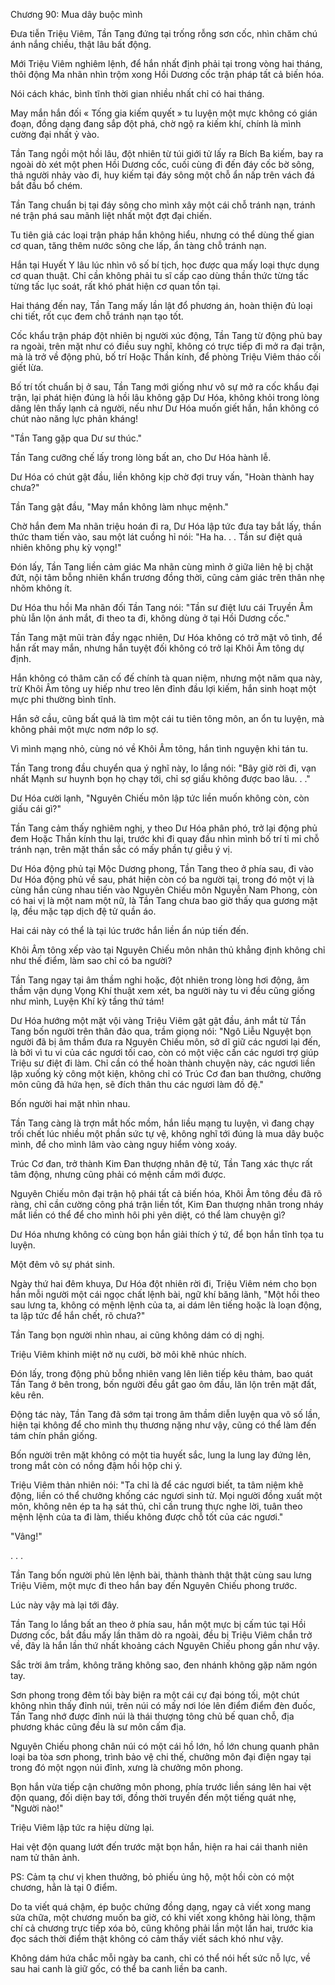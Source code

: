 




Chương 90: Mua dây buộc mình


Đưa tiễn Triệu Viêm, Tần Tang đứng tại trống rỗng sơn cốc, nhìn chăm chú ánh nắng chiều, thật lâu bất động.

Mới Triệu Viêm nghiêm lệnh, để hắn nhất định phải tại trong vòng hai tháng, thôi động Ma nhãn nhìn trộm xong Hồi Dương cốc trận pháp tất cả biến hóa.

Nói cách khác, bình tĩnh thời gian nhiều nhất chỉ có hai tháng.

May mắn hắn đối « Tống gia kiếm quyết » tu luyện một mực không có gián đoạn, đồng dạng đang sắp đột phá, chờ ngộ ra kiếm khí, chính là mình cường đại nhất ỷ vào.

Tần Tang ngồi một hồi lâu, đột nhiên từ túi giới tử lấy ra Bích Ba kiếm, bay ra ngoài dò xét một phen Hồi Dương cốc, cuối cùng đi đến đáy cốc bờ sông, thả người nhảy vào đi, huy kiếm tại đáy sông một chỗ ẩn nấp trên vách đá bắt đầu bổ chém.

Tần Tang chuẩn bị tại đáy sông cho mình xây một cái chỗ tránh nạn, tránh né trận phá sau mãnh liệt nhất một đợt đại chiến.

Tu tiên giả các loại trận pháp hắn không hiểu, nhưng có thể dùng thế gian cơ quan, tăng thêm nước sông che lấp, ẩn tàng chỗ tránh nạn.

Hắn tại Huyết Y lâu lúc nhìn vô số bí tịch, học được qua mấy loại thực dụng cơ quan thuật. Chỉ cần không phải tu sĩ cấp cao dùng thần thức từng tấc từng tấc lục soát, rất khó phát hiện cơ quan tồn tại.

Hai tháng đến nay, Tần Tang mấy lần lật đổ phương án, hoàn thiện đủ loại chi tiết, rốt cục đem chỗ tránh nạn tạo tốt.

Cốc khẩu trận pháp đột nhiên bị người xúc động, Tần Tang từ động phủ bay ra ngoài, trên mặt như có điều suy nghĩ, không có trực tiếp đi mở ra đại trận, mà là trở về động phủ, bố trí Hoặc Thần kính, để phòng Triệu Viêm tháo cối giết lừa.

Bố trí tốt chuẩn bị ở sau, Tần Tang mới giống như vô sự mở ra cốc khẩu đại trận, lại phát hiện đúng là hồi lâu không gặp Dư Hóa, không khỏi trong lòng dâng lên thấy lạnh cả người, nếu như Dư Hóa muốn giết hắn, hắn không có chút nào năng lực phản kháng!

"Tần Tang gặp qua Dư sư thúc."

Tần Tang cưỡng chế lấy trong lòng bất an, cho Dư Hóa hành lễ.

Dư Hóa có chút gật đầu, liền không kịp chờ đợi truy vấn, "Hoàn thành hay chưa?"

Tần Tang gật đầu, "May mắn không làm nhục mệnh."

Chờ hắn đem Ma nhãn triệu hoán đi ra, Dư Hóa lập tức đưa tay bắt lấy, thần thức tham tiến vào, sau một lát cuồng hỉ nói: "Ha ha. . . Tần sư điệt quả nhiên không phụ kỳ vọng!"

Đón lấy, Tần Tang liền cảm giác Ma nhãn cùng mình ở giữa liên hệ bị chặt đứt, nội tâm bỗng nhiên khẩn trương đồng thời, cũng cảm giác trên thân nhẹ nhõm không ít.

Dư Hóa thu hồi Ma nhãn đối Tần Tang nói: "Tần sư điệt lưu cái Truyền Âm phù lẫn lộn ánh mắt, đi theo ta đi, không dùng ở tại Hồi Dương cốc."

Tần Tang mặt mũi tràn đầy ngạc nhiên, Dư Hóa không có trở mặt vô tình, để hắn rất may mắn, nhưng hắn tuyệt đối không có trở lại Khôi Âm tông dự định.

Hắn không có thâm căn cố đế chính tà quan niệm, nhưng một năm qua này, trừ Khôi Âm tông uy hiếp như treo lên đỉnh đầu lợi kiếm, hắn sinh hoạt một mực phi thường bình tĩnh.

Hắn sở cầu, cũng bất quá là tìm một cái tu tiên tông môn, an ổn tu luyện, mà không phải một mực nơm nớp lo sợ.

Vì mình mạng nhỏ, cùng nó về Khôi Âm tông, hắn tình nguyện khi tán tu.

Tần Tang trong đầu chuyển qua ý nghĩ này, lo lắng nói: "Bây giờ rời đi, vạn nhất Mạnh sư huynh bọn họ chạy tới, chỉ sợ giấu không được bao lâu. . ."

Dư Hóa cười lạnh, "Nguyên Chiếu môn lập tức liền muốn không còn, còn giấu cái gì?"

Tần Tang cảm thấy nghiêm nghị, y theo Dư Hóa phân phó, trở lại động phủ đem Hoặc Thần kính thu lại, trước khi đi quay đầu nhìn mình bố trí tỉ mỉ chỗ tránh nạn, trên mặt thần sắc có mấy phần tự giễu ý vị.

Dư Hóa động phủ tại Mộc Dương phong, Tần Tang theo ở phía sau, đi vào Dư Hóa động phủ về sau, phát hiện còn có ba người tại, trong đó một vị là cùng hắn cùng nhau tiến vào Nguyên Chiếu môn Nguyễn Nam Phong, còn có hai vị là một nam một nữ, là Tần Tang chưa bao giờ thấy qua gương mặt lạ, đều mặc tạp dịch đệ tử quần áo.

Hai cái này có thể là tại lúc trước hắn liền ẩn núp tiến đến.

Khôi Âm tông xếp vào tại Nguyên Chiếu môn nhân thủ khẳng định không chỉ như thế điểm, làm sao chỉ có ba người?

Tần Tang ngay tại âm thầm nghi hoặc, đột nhiên trong lòng hơi động, âm thầm vận dụng Vọng Khí thuật xem xét, ba người này tu vi đều cũng giống như mình, Luyện Khí kỳ tầng thứ tám!

Dư Hóa hướng một mặt vội vàng Triệu Viêm gật gật đầu, ánh mắt từ Tần Tang bốn người trên thân đảo qua, trầm giọng nói: "Ngô Liễu Nguyệt bọn người đã bị âm thầm đưa ra Nguyên Chiếu môn, sở dĩ giữ các ngươi lại đến, là bởi vì tu vi của các ngươi tối cao, còn có một việc cần các ngươi trợ giúp Triệu sư điệt đi làm. Chỉ cần có thể hoàn thành chuyện này, các ngươi liền lập xuống kỳ công một kiện, không chỉ có Trúc Cơ đan ban thưởng, chưởng môn cũng đã hứa hẹn, sẽ đích thân thu các ngươi làm đồ đệ."

Bốn người hai mặt nhìn nhau.

Tần Tang càng là trợn mắt hốc mồm, hắn liều mạng tu luyện, vì đang chạy trối chết lúc nhiều một phần sức tự vệ, không nghĩ tới đúng là mua dây buộc mình, để cho mình lâm vào càng nguy hiểm vòng xoáy.

Trúc Cơ đan, trở thành Kim Đan thượng nhân đệ tử, Tần Tang xác thực rất tâm động, nhưng cũng phải có mệnh cầm mới được.

Nguyên Chiếu môn đại trận hộ phái tất cả biến hóa, Khôi Âm tông đều đã rõ ràng, chỉ cần cường công phá trận liền tốt, Kim Đan thượng nhân trong nháy mắt liền có thể để cho mình hôi phi yên diệt, có thể làm chuyện gì?

Dư Hóa nhưng không có cùng bọn hắn giải thích ý tứ, để bọn hắn tĩnh tọa tu luyện.

Một đêm vô sự phát sinh.

Ngày thứ hai đêm khuya, Dư Hóa đột nhiên rời đi, Triệu Viêm ném cho bọn hắn mỗi người một cái ngọc chất lệnh bài, ngữ khí băng lãnh, "Một hồi theo sau lưng ta, không có mệnh lệnh của ta, ai dám lên tiếng hoặc là loạn động, ta lập tức để hắn chết, rõ chưa?"

Tần Tang bọn người nhìn nhau, ai cũng không dám có dị nghị.

Triệu Viêm khinh miệt nở nụ cười, bờ môi khẽ nhúc nhích.

Đón lấy, trong động phủ bỗng nhiên vang lên liên tiếp kêu thảm, bao quát Tần Tang ở bên trong, bốn người đều gắt gao ôm đầu, lăn lộn trên mặt đất, kêu rên.

Động tác này, Tần Tang đã sớm tại trong âm thầm diễn luyện qua vô số lần, hiện tại không để cho mình thụ thương nặng như vậy, cũng có thể làm đến tám chín phần giống.

Bốn người trên mặt không có một tia huyết sắc, lung la lung lay đứng lên, trong mắt còn có nồng đậm hồi hộp chi ý.

Triệu Viêm thản nhiên nói: "Ta chỉ là để các ngươi biết, ta tâm niệm khẽ động, liền có thể chưởng khống các ngươi sinh tử. Mọi người đồng xuất một môn, không nên ép ta hạ sát thủ, chỉ cần trung thực nghe lời, tuân theo mệnh lệnh của ta đi làm, thiếu không được chỗ tốt của các ngươi."

"Vâng!"

. . .

Tần Tang bốn người phủ lên lệnh bài, thành thành thật thật cùng sau lưng Triệu Viêm, một mực đi theo hắn bay đến Nguyên Chiếu phong trước.

Lúc này vậy mà lại tới đây.

Tần Tang lo lắng bất an theo ở phía sau, hắn một mực bị cấm túc tại Hồi Dương cốc, bắt đầu mấy lần thăm dò ra ngoài, đều bị Triệu Viêm chắn trở về, đây là hắn lần thứ nhất khoảng cách Nguyên Chiếu phong gần như vậy.

Sắc trời âm trầm, không trăng không sao, đen nhánh không gặp năm ngón tay.

Sơn phong trong đêm tối bày biện ra một cái cự đại bóng tối, một chút không nhìn thấy đỉnh núi, trên núi có mấy nơi lóe lên điểm điểm đèn đuốc, Tần Tang nhớ được đỉnh núi là thái thượng tông chủ bế quan chỗ, địa phương khác cũng đều là sư môn cấm địa.

Nguyên Chiếu phong chân núi có một cái hồ lớn, hồ lớn chung quanh phân loại ba tòa sơn phong, trình bảo vệ chi thế, chưởng môn đại điện ngay tại trong đó một ngọn núi đỉnh, xưng là chưởng môn phong.

Bọn hắn vừa tiếp cận chưởng môn phong, phía trước liền sáng lên hai vệt độn quang, đối diện bay tới, đồng thời truyền đến một tiếng quát nhẹ, "Người nào!"

Triệu Viêm lập tức ra hiệu dừng lại.

Hai vệt độn quang lướt đến trước mặt bọn hắn, hiện ra hai cái thanh niên nam tử thân ảnh.

PS: Cảm tạ chư vị khen thưởng, bỏ phiếu ủng hộ, một hồi còn có một chương, hẳn là tại 0 điểm.

Do ta viết quá chậm, ép buộc chứng đồng dạng, ngay cả viết xong mang sửa chữa, một chương muốn ba giờ, có khi viết xong không hài lòng, thậm chí cả chương trực tiếp xóa bỏ, cũng không phải lần một lần hai, trước kia đọc sách thời điểm thật không có cảm thấy viết sách khó như vậy.

Không dám hứa chắc mỗi ngày ba canh, chỉ có thể nói hết sức nỗ lực, về sau hai canh là giữ gốc, có thể ba canh liền ba canh.




